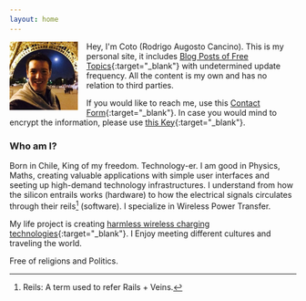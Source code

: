 ```yaml
---
layout: home
---
```


<img src="/assets/coto.jpg" width="120" height="120" style="float: left; margin-right: 15px;"/> Hey, I'm Coto (Rodrigo Augosto Cancino). This is my personal site, it includes [Blog Posts of Free Topics][blog]{:target="_blank"} with undetermined update frequency. All the content is my own and has no relation to third parties.

If you would like to reach me, use this [Contact Form][contact]{:target="_blank"}. In case you would mind to encrypt the information, please use [this Key][pgp_key]{:target="_blank"}.

### Who am I?

Born in Chile, King of my freedom. Technology-er. I am good in Physics, Maths, creating valuable applications with simple user interfaces and seeting up high-demand technology infrastructures. I understand from how the silicon entrails works (hardware) to how the electrical signals circulates through their reils[^reils] (software). I specialize in Wireless Power Transfer. 

My life project is creating [harmless wireless charging technologies][neahtid]{:target="_blank"}. I Enjoy meeting different cultures and traveling the world.

Free of religions and Politics.



[^reils]: Reils: A term used to refer Rails + Veins.

[quora_s]: https://www.quora.com/What-is-the-coolest-thing-you-have-ever-created-alone-as-a-programmer/answer/Coto-Augosto
[blog]: https://feeds.feedburner.com/coto
[contact]: /contact/
[neahtid]: https://www.neahtid.com
[pgp_key]: /public-key/
